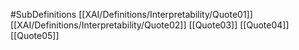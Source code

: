 #SubDefinitions
[[XAI/Definitions/Interpretability/Quote01]]
[[XAI/Definitions/Interpretability/Quote02]]
[[Quote03]]
[[Quote04]]
[[Quote05]]
